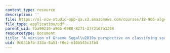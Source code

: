 ```yaml
---
content_type: resource
description: ''
file: https://ol-ocw-studio-app-qa.s3.amazonaws.com/courses/18-906-algebraic-topology-ii-spring-2020/9c031bfb333a8a51f0e2e10b545c3fb4_segal-notes.pdf
file_type: application/pdf
parent_uid: 7ba99210-a90b-6988-8271-2773167a1308
resourcetype: Document
title: "A version of Graeme Segal\u2019s perspective on classifying spaces"
uid: 9c031bfb-333a-8a51-f0e2-e10b545c3fb4
---
```

